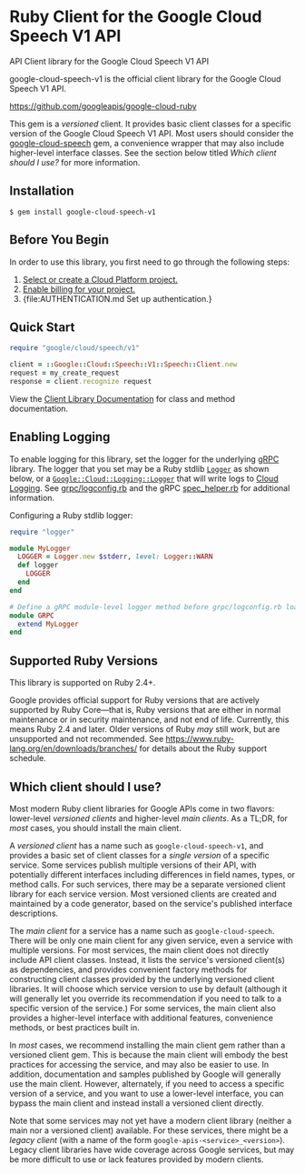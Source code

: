 # Ruby Client for the Google Cloud Speech V1 API

API Client library for the Google Cloud Speech V1 API

google-cloud-speech-v1 is the official client library for the Google Cloud Speech V1 API.

https://github.com/googleapis/google-cloud-ruby

This gem is a _versioned_ client. It provides basic client classes for a
specific version of the Google Cloud Speech V1 API. Most users should consider the
[google-cloud-speech](https://rubygems.org/gems/google-cloud-speech)
gem, a convenience wrapper that may also include higher-level interface classes.
See the section below titled *Which client should I use?* for more information.

## Installation

```
$ gem install google-cloud-speech-v1
```

## Before You Begin

In order to use this library, you first need to go through the following steps:

1. [Select or create a Cloud Platform project.](https://console.cloud.google.com/project)
1. [Enable billing for your project.](https://cloud.google.com/billing/docs/how-to/modify-project#enable_billing_for_a_project)
1. {file:AUTHENTICATION.md Set up authentication.}

## Quick Start

```ruby
require "google/cloud/speech/v1"

client = ::Google::Cloud::Speech::V1::Speech::Client.new
request = my_create_request
response = client.recognize request
```

View the [Client Library Documentation](https://googleapis.dev/ruby/google-cloud-speech-v1/latest)
for class and method documentation.

## Enabling Logging

To enable logging for this library, set the logger for the underlying [gRPC](https://github.com/grpc/grpc/tree/master/src/ruby) library.
The logger that you set may be a Ruby stdlib [`Logger`](https://ruby-doc.org/stdlib/libdoc/logger/rdoc/Logger.html) as shown below,
or a [`Google::Cloud::Logging::Logger`](https://googleapis.dev/ruby/google-cloud-logging/latest)
that will write logs to [Cloud Logging](https://cloud.google.com/logging/). See [grpc/logconfig.rb](https://github.com/grpc/grpc/blob/master/src/ruby/lib/grpc/logconfig.rb)
and the gRPC [spec_helper.rb](https://github.com/grpc/grpc/blob/master/src/ruby/spec/spec_helper.rb) for additional information.

Configuring a Ruby stdlib logger:

```ruby
require "logger"

module MyLogger
  LOGGER = Logger.new $stderr, level: Logger::WARN
  def logger
    LOGGER
  end
end

# Define a gRPC module-level logger method before grpc/logconfig.rb loads.
module GRPC
  extend MyLogger
end
```

## Supported Ruby Versions

This library is supported on Ruby 2.4+.

Google provides official support for Ruby versions that are actively supported
by Ruby Core—that is, Ruby versions that are either in normal maintenance or
in security maintenance, and not end of life. Currently, this means Ruby 2.4
and later. Older versions of Ruby _may_ still work, but are unsupported and not
recommended. See https://www.ruby-lang.org/en/downloads/branches/ for details
about the Ruby support schedule.

## Which client should I use?

Most modern Ruby client libraries for Google APIs come in two flavors:
lower-level _versioned clients_ and higher-level _main clients_. As a TL;DR,
for _most_ cases, you should install the main client.

A _versioned client_ has a name such as `google-cloud-speech-v1`,
and provides a basic set of client classes for a _single version_ of a specific
service. Some services publish multiple versions of their API, with potentially
different interfaces including differences in field names, types, or method
calls. For such services, there may be a separate versioned client library for
each service version. Most versioned clients are created and maintained by a
code generator, based on the service's published interface descriptions.

The _main client_ for a service has a name such as `google-cloud-speech`.
There will be only one main client for any given service, even a service with
multiple versions. For most services, the main client does not directly include
API client classes. Instead, it lists the service's versioned client(s) as
dependencies, and provides convenient factory methods for constructing client
classes provided by the underlying versioned client libraries. It will choose
which service version to use by default (although it will generally let you
override its recommendation if you need to talk to a specific version of the
service.) For some services, the main client also provides a higher-level
interface with additional features, convenience methods, or best practices
built in.

In _most_ cases, we recommend installing the main client gem rather than a
versioned client gem. This is because the main client will embody the best
practices for accessing the service, and may also be easier to use. In
addition, documentation and samples published by Google will generally use the
main client. However, alternately, if you need to access a specific version of
a service, and you want to use a lower-level interface, you can bypass the main
client and instead install a versioned client directly.

Note that some services may not yet have a modern client library (neither a
main nor a versioned client) available. For these services, there might be a
_legacy client_ (with a name of the form `google-apis-<service>_<version>`).
Legacy client libraries have wide coverage across Google services, but may be
more difficult to use or lack features provided by modern clients.
